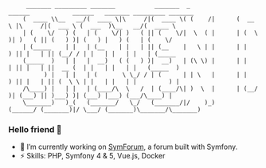          _______ _________ _______           _______  _              ______            ______   _______ _________ _______ 
        (  ____ \\__   __/(  ____ \|\     /|(  ____ \( (    /|      (  __  \ |\     /|(  ___ \ (  ___  )\__   __/(  ____ \
        | (    \/   ) (   | (    \/| )   ( || (    \/|  \  ( |      | (  \  )| )   ( || (   ) )| (   ) |   ) (   | (    \/
        | (_____    | |   | (__    | |   | || (__    |   \ | |      | |   ) || |   | || (__/ / | |   | |   | |   | (_____ 
        (_____  )   | |   |  __)   ( (   ) )|  __)   | (\ \) |      | |   | || |   | ||  __ (  | |   | |   | |   (_____  )
              ) |   | |   | (       \ \_/ / | (      | | \   |      | |   ) || |   | || (  \ \ | |   | |   | |         ) |
        /\____) |   | |   | (____/\  \   /  | (____/\| )  \  |      | (__/  )| (___) || )___) )| (___) |___) (___/\____) |
        \_______)   )_(   (_______/   \_/   (_______/|/    )_)      (______/ (_______)|/ \___/ (_______)\_______/\_______)
                                                                                                                  
### Hello friend 👋
- 🔭 I’m currently working on [SymForum](https://github.com/DuboisS/SymForum), a forum built with Symfony.
- ⚡ Skills: PHP, Symfony 4 & 5, Vue.js, Docker
